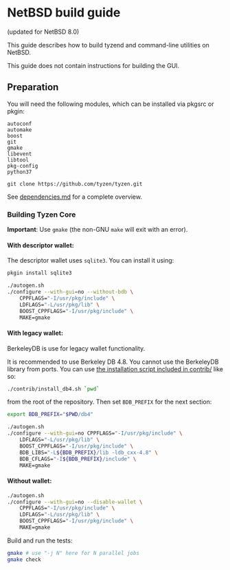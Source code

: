 NetBSD build guide
======================
(updated for NetBSD 8.0)

This guide describes how to build tyzend and command-line utilities on NetBSD.

This guide does not contain instructions for building the GUI.

Preparation
-------------

You will need the following modules, which can be installed via pkgsrc or pkgin:

```
autoconf
automake
boost
git
gmake
libevent
libtool
pkg-config
python37

git clone https://github.com/tyzen/tyzen.git
```

See [dependencies.md](dependencies.md) for a complete overview.

### Building Tyzen Core

**Important**: Use `gmake` (the non-GNU `make` will exit with an error).

#### With descriptor wallet:

The descriptor wallet uses `sqlite3`. You can install it using:
```bash
pkgin install sqlite3
```

```bash
./autogen.sh
./configure --with-gui=no --without-bdb \
    CPPFLAGS="-I/usr/pkg/include" \
    LDFLAGS="-L/usr/pkg/lib" \
    BOOST_CPPFLAGS="-I/usr/pkg/include" \
    MAKE=gmake
```

#### With legacy wallet:

BerkeleyDB is use for legacy wallet functionality.

It is recommended to use Berkeley DB 4.8. You cannot use the BerkeleyDB library
from ports.
You can use [the installation script included in contrib/](/contrib/install_db4.sh) like so:

```bash
./contrib/install_db4.sh `pwd`
```

from the root of the repository. Then set `BDB_PREFIX` for the next section:

```bash
export BDB_PREFIX="$PWD/db4"
```

```bash
./autogen.sh
./configure --with-gui=no CPPFLAGS="-I/usr/pkg/include" \
    LDFLAGS="-L/usr/pkg/lib" \
    BOOST_CPPFLAGS="-I/usr/pkg/include" \
    BDB_LIBS="-L${BDB_PREFIX}/lib -ldb_cxx-4.8" \
    BDB_CFLAGS="-I${BDB_PREFIX}/include" \
    MAKE=gmake
```

#### Without wallet:
```bash
./autogen.sh
./configure --with-gui=no --disable-wallet \
    CPPFLAGS="-I/usr/pkg/include" \
    LDFLAGS="-L/usr/pkg/lib" \
    BOOST_CPPFLAGS="-I/usr/pkg/include" \
    MAKE=gmake
```

Build and run the tests:
```bash
gmake # use "-j N" here for N parallel jobs
gmake check
```
